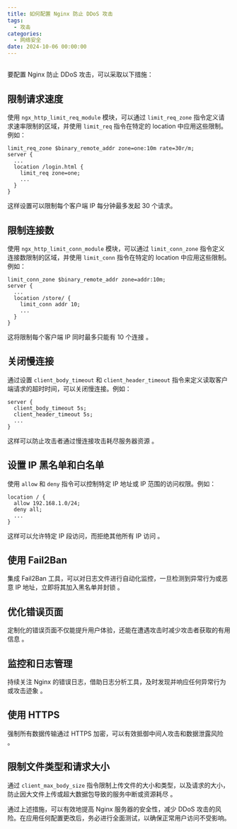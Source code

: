 ```yaml
---
title: 如何配置 Nginx 防止 DDoS 攻击
tags:
  - 攻击
categories:
  - 网络安全
date: 2024-10-06 00:00:00
---
```


> 

<!-- more -->

## 

要配置 Nginx 防止 DDoS 攻击，可以采取以下措施：

## 限制请求速度

使用 `ngx_http_limit_req_module` 模块，可以通过 `limit_req_zone` 指令定义请求速率限制的区域，并使用 `limit_req` 指令在特定的 location 中应用这些限制。例如：

```
limit_req_zone $binary_remote_addr zone=one:10m rate=30r/m;
server {
  ...
  location /login.html {
    limit_req zone=one;
    ...
  }
}
```

这样设置可以限制每个客户端 IP 每分钟最多发起 30 个请求。

## 限制连接数

使用 `ngx_http_limit_conn_module` 模块，可以通过 `limit_conn_zone` 指令定义连接数限制的区域，并使用 `limit_conn` 指令在特定的 location 中应用这些限制。例如：

```
limit_conn_zone $binary_remote_addr zone=addr:10m;
server {
  ...
  location /store/ {
    limit_conn addr 10;
    ...
  }
}
```

这将限制每个客户端 IP 同时最多只能有 10 个连接 。

## 关闭慢连接

通过设置 `client_body_timeout` 和 `client_header_timeout` 指令来定义读取客户端请求的超时时间，可以关闭慢连接。例如：

```
server {
  client_body_timeout 5s;
  client_header_timeout 5s;
  ...
}
```

这样可以防止攻击者通过慢连接攻击耗尽服务器资源 。

## 设置 IP 黑名单和白名单

使用 `allow` 和 `deny` 指令可以控制特定 IP 地址或 IP 范围的访问权限。例如：

```
location / {
  allow 192.168.1.0/24;
  deny all;
  ...
}
```

这样可以允许特定 IP 段访问，而拒绝其他所有 IP 访问 。

## 使用 Fail2Ban

集成 Fail2Ban 工具，可以对日志文件进行自动化监控，一旦检测到异常行为或恶意 IP 地址，立即将其加入黑名单并封锁 。

## 优化错误页面

定制化的错误页面不仅能提升用户体验，还能在遭遇攻击时减少攻击者获取的有用信息 。

## 监控和日志管理

持续关注 Nginx 的错误日志，借助日志分析工具，及时发现并响应任何异常行为或攻击迹象 。

## 使用 HTTPS

强制所有数据传输通过 HTTPS 加密，可以有效抵御中间人攻击和数据泄露风险 。

## 限制文件类型和请求大小

通过 `client_max_body_size` 指令限制上传文件的大小和类型，以及请求的大小，防止因大文件上传或超大数据包导致的服务中断或资源耗尽 。

通过上述措施，可以有效地提高 Nginx 服务器的安全性，减少 DDoS 攻击的风险。在应用任何配置更改后，务必进行全面测试，以确保正常用户访问不受影响。
